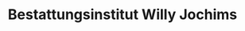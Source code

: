 ---
title: "Bestattungsinstitut Willy Jochims"
url: /schleswig/bestattungsinstitut-willy-jochims/
shop: Bestattungen
---